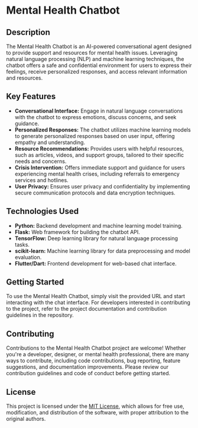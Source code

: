 <!DOCTYPE html>
<html lang="en">

<head>
    <meta charset="UTF-8">
    <meta name="viewport" content="width=device-width, initial-scale=1.0">
    <title>Mental Health Chatbot</title>
</head>

<body>
    <h1>Mental Health Chatbot</h1>
    <h2>Description</h2>
    <p>The Mental Health Chatbot is an AI-powered conversational agent designed to provide support and resources for mental health issues. Leveraging natural language processing (NLP) and machine learning techniques, the chatbot offers a safe and confidential environment for users to express their feelings, receive personalized responses, and access relevant information and resources.</p>
    <h2>Key Features</h2>
    <ul>
        <li><strong>Conversational Interface:</strong> Engage in natural language conversations with the chatbot to express emotions, discuss concerns, and seek guidance.</li>
        <li><strong>Personalized Responses:</strong> The chatbot utilizes machine learning models to generate personalized responses based on user input, offering empathy and understanding.</li>
        <li><strong>Resource Recommendations:</strong> Provides users with helpful resources, such as articles, videos, and support groups, tailored to their specific needs and concerns.</li>
        <li><strong>Crisis Intervention:</strong> Offers immediate support and guidance for users experiencing mental health crises, including referrals to emergency services and hotlines.</li>
        <li><strong>User Privacy:</strong> Ensures user privacy and confidentiality by implementing secure communication protocols and data encryption techniques.</li>
    </ul>
    <h2>Technologies Used</h2>
    <ul>
        <li><strong>Python:</strong> Backend development and machine learning model training.</li>
        <li><strong>Flask:</strong> Web framework for building the chatbot API.</li>
        <li><strong>TensorFlow:</strong> Deep learning library for natural language processing tasks.</li>
        <li><strong>scikit-learn:</strong> Machine learning library for data preprocessing and model evaluation.</li>
        <li><strong>Flutter/Dart:</strong> Frontend development for web-based chat interface.</li>
    </ul>
    <h2>Getting Started</h2>
    <p>To use the Mental Health Chatbot, simply visit the provided URL and start interacting with the chat interface. For developers interested in contributing to the project, refer to the project documentation and contribution guidelines in the repository.</p>
    <h2>Contributing</h2>
    <p>Contributions to the Mental Health Chatbot project are welcome! Whether you're a developer, designer, or mental health professional, there are many ways to contribute, including code contributions, bug reporting, feature suggestions, and documentation improvements. Please review our contribution guidelines and code of conduct before getting started.</p>
    <h2>License</h2>
    <p>This project is licensed under the <a href="link-to-license">MIT License</a>, which allows for free use, modification, and distribution of the software, with proper attribution to the original authors.</p>

</body>

</html>



 
